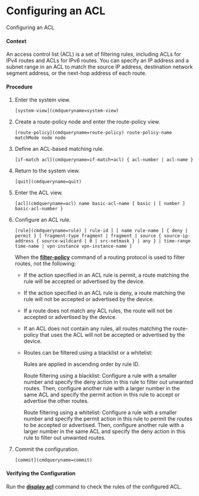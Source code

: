 Configuring an ACL
==================

Configuring an ACL

#### Context

An access control list (ACL) is a set of filtering rules, including ACLs for IPv4 routes and ACLs for IPv6 routes. You can specify an IP address and a subnet range in an ACL to match the source IP address, destination network segment address, or the next-hop address of each route.


#### Procedure

1. Enter the system view.
   
   
   ```
   [system-view](cmdqueryname=system-view)
   ```
2. Create a route-policy node and enter the route-policy view.
   
   
   ```
   [route-policy](cmdqueryname=route-policy) route-policy-name matchMode node node
   ```
3. Define an ACL-based matching rule.
   
   
   ```
   [if-match acl](cmdqueryname=if-match+acl) { acl-number | acl-name }
   ```
4. Return to the system view.
   
   
   ```
   [quit](cmdqueryname=quit)
   ```
5. Enter the ACL view.
   
   
   ```
   [acl](cmdqueryname=acl) name basic-acl-name { basic | [ number ] basic-acl-number } 
   ```
6. Configure an ACL rule.
   
   
   ```
   [rule](cmdqueryname=rule) [ rule-id ] [ name rule-name ] { deny | permit } [ fragment-type fragment | fragment | source { source-ip-address { source-wildcard | 0 | src-netmask } | any } | time-range time-name | vpn-instance vpn-instance-name ] 
   ```
   When the [**filter-policy**](cmdqueryname=filter-policy) command of a routing protocol is used to filter routes, not the following:
   * If the action specified in an ACL rule is permit, a route matching the rule will be accepted or advertised by the device.
   * If the action specified in an ACL rule is deny, a route matching the rule will not be accepted or advertised by the device.
   * If a route does not match any ACL rules, the route will not be accepted or advertised by the device.
   * If an ACL does not contain any rules, all routes matching the route-policy that uses the ACL will not be accepted or advertised by the device.
   * Routes can be filtered using a blacklist or a whitelist:
     
     Rules are applied in ascending order by rule ID.
     
     Route filtering using a blacklist: Configure a rule with a smaller number and specify the deny action in this rule to filter out unwanted routes. Then, configure another rule with a larger number in the same ACL and specify the permit action in this rule to accept or advertise the other routes.
     
     Route filtering using a whitelist: Configure a rule with a smaller number and specify the permit action in this rule to permit the routes to be accepted or advertised. Then, configure another rule with a larger number in the same ACL and specify the deny action in this rule to filter out unwanted routes.
7. Commit the configuration.
   
   
   ```
   [commit](cmdqueryname=commit)
   ```

#### Verifying the Configuration

Run the [**display acl**](cmdqueryname=display+acl) command to check the rules of the configured ACL.